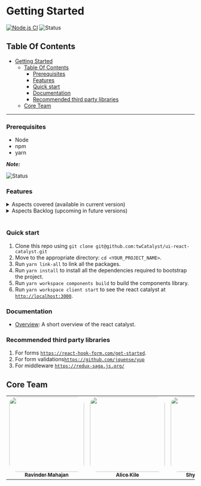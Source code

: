 # Getting Started

[![Node.js CI](https://github.com/twCatalyst/ui-react-catalyst/actions/workflows/node.js.yml/badge.svg?branch=main)](https://github.com/twCatalyst/ui-react-catalyst/actions/workflows/node.js.yml)
![Status](https://github.com/twCatalyst/getting-started/blob/main/badges/stable.svg)

## Table Of Contents

- [Getting Started](#getting-started)
  - [Table Of Contents](#table-of-contents)
    - [Prerequisites](#prerequisites)
    - [Features](#features)
    - [Quick start](#quick-start)
    - [Documentation](#documentation)
    - [Recommended third party libraries](#recommended-third-party-libraries)
  - [Core Team](#core-team)

---

### Prerequisites

- Node
- npm
- yarn

**_Note:_**

![Status](https://raw.githubusercontent.com/twCatalyst/getting-started/main/badges/incubating.svg)

</h1>

### Features

<details>
  <summary>
    Aspects covered (available in current version)
  </summary>
  <ul>
    <li>Webpack</li>
    <li>Hot Module reloading</li>
    <li>Typescript support</li>
    <li>CSS/SASS/SCSS loader</li>
    <li>Tests</li>
    <li>Mock Server</li>
    <li>Linting</li>
    <li>Editor Config</li>
     <li>Redux</li>
     <li>React Router v6.0</li>
    <li>
      Axios
      <ul>
        <li>HTTP Calls</li>
      </ul>
    </li>
    <li>Interceptor</li>
      <li>Talisman Integration</li>
    <li>Audit</li>
    <li>Yarn Audit</li>
    <li>Commit message validator</li>
    <li>Husky Precommit hooks</li>
    <li>e2e Testing using Cypress</li>
    <li>Storybook</li>
    <li>Snapshot Testing</li>
      <li>LightHouse integration</li>
    <li>Dockerizing the app</li>

  </ul>
</details>

<details>
  <summary>
    Aspects Backlog (upcoming in future versions)
  </summary>
  <ul>
    <li>Redux-saga</li>
    <li>Logging</li>
    <li>Analytics</li>
  </ul>
</details>

<br />

### Quick start

1.  Clone this repo using `git clone git@github.com:twCatalyst/ui-react-catalyst.git`
2.  Move to the appropriate directory: `cd <YOUR_PROJECT_NAME>`.
3.  Run `yarn link-all` to link all the packages.
4.  Run `yarn install` to install all the dependencies required to bootstrap the project.
5.  Run `yarn workspace components build` to build the components library.
6.  Run `yarn workspace client start` to see the react catalyst at [`http://localhost:3000`](http://localhost:3000).

### Documentation

- [Overview](docs): A short overview of the react catalyst.

### Recommended third party libraries

1.  For forms [`https://react-hook-form.com/get-started`](https://react-hook-form.com/get-starte).
2.  For form validations[`https://github.com/jquense/yup`](https://github.com/jquense/yup)
3.  For middleware [`https://redux-saga.js.org/`](https://redux-saga.js.org)

## Core Team<!-- ALL-CONTRIBUTORS-LIST:START - Do not remove or modify this section. -->

<!-- prettier-ignore-start -->
<!-- markdownlint-disable  -->
<table>
  <tr>
    <td align="center"><a href="https://github.com/ravinder-tw"><img style="border-radius:20px"src="https://avatars.githubusercontent.com/u/88770719?s=400&u=51753ede41c6bf4ce0797f20c31863258e6a57da&v=4" width="200px;" alt=""/><br /><sub><b>Ravinder Mahajan</b></sub></a><br /></td>
    <td align="center"><a href="https://github.com/alicekile-tw"><img style="border-radius:20px"src="https://avatars.githubusercontent.com/u/79923065?v=4" width="200px;" alt=""/><br /><sub><b>Alice Kile</b></sub></a><br /></td>
    <td align="center"><a href="https://github.com/shyamkondisetty"><img style="border-radius:20px"src="https://avatars.githubusercontent.com/u/46221531?v=4" width="200px;" alt=""/><br /><sub><b>Shyam Kondisetty</b></sub></a><br /></td>
    <td align="center"><a href="https://github.com/pranali1997"><img style="border-radius:20px"src="https://avatars.githubusercontent.com/u/58458049?v=4" width="200px;" alt=""/><br /><sub><b>Pranali Lembhe</b></sub></a><br /></td>
  </tr>
</table>

<!-- markdownlint-restore -->
<!-- prettier-ignore-end -->

<!-- ALL-CONTRIBUTORS-LIST:END -->
